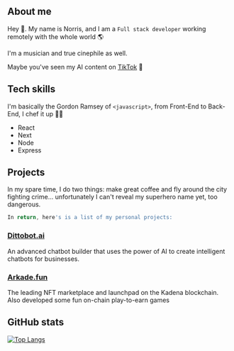 ## About me
Hey 👋. My name is Norris, and I am a `Full stack developer` working remotely with the whole world 🌎

I'm a musician and true cinephile as well.

Maybe you've seen my AI content on [TikTok](https://tiktok.com/@norrizzy) 👀

## Tech skills
I'm basically the Gordon Ramsey of `<javascript>`, from Front-End to Back-End, I chef it up 👨‍🍳

- React
- Next
- Node
- Express
  

## Projects
In my spare time, I do two things: make great coffee and fly around the city fighting crime... unfortunately I can't reveal my superhero name yet, too dangerous.

```javascript
In return, here's is a list of my personal projects:
```

### [Dittobot.ai](https://dittobot.ai)
An advanced chatbot builder that uses the power of AI to create intelligent chatbots for businesses.

### [Arkade.fun](https://arkade.fun)
The leading NFT marketplace and launchpad on the Kadena blockchain. Also developed some fun on-chain play-to-earn games


## GitHub stats
[![Top Langs](https://github-readme-stats.vercel.app/api/top-langs/?username=norrischebl&layout=compact)](https://github.com/norrischebl/github-readme-stats)

